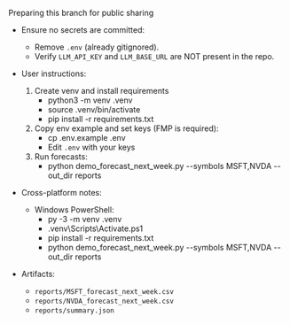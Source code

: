 Preparing this branch for public sharing

- Ensure no secrets are committed:
  - Remove `.env` (already gitignored).
  - Verify `LLM_API_KEY` and `LLM_BASE_URL` are NOT present in the repo.

- User instructions:
  1) Create venv and install requirements
     - python3 -m venv .venv
     - source .venv/bin/activate
     - pip install -r requirements.txt
  2) Copy env example and set keys (FMP is required):
     - cp .env.example .env
     - Edit `.env` with your keys
  3) Run forecasts:
     - python demo_forecast_next_week.py --symbols MSFT,NVDA --out_dir reports

- Cross-platform notes:
  - Windows PowerShell:
    - py -3 -m venv .venv
    - .venv\Scripts\Activate.ps1
    - pip install -r requirements.txt
    - python demo_forecast_next_week.py --symbols MSFT,NVDA --out_dir reports

- Artifacts:
  - `reports/MSFT_forecast_next_week.csv`
  - `reports/NVDA_forecast_next_week.csv`
  - `reports/summary.json`